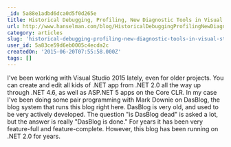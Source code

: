 ```yaml
---
_id: 5a88e1adbd6dca0d5f0d265e
title: Historical Debugging, Profiling, New Diagnostic Tools in Visual Studio 2015
url: http://www.hanselman.com/blog/HistoricalDebuggingProfilingNewDiagnosticToolsInVisualStudio2015.aspx
category: articles
slug: 'historical-debugging-profiling-new-diagnostic-tools-in-visual-studio-2015'
user_id: 5a83ce59d6eb0005c4ecda2c
createdOn: '2015-06-20T07:55:58.000Z'
tags: []
---
```


I've been working with Visual Studio 2015 lately, even for older projects. You can create and edit all kids of .NET app from .NET 2.0 all the way up through .NET 4.6, as well as ASP.NET 5 apps on the Core CLR. In my case I've been doing some pair programming with Mark Downie on DasBlog, the blog system that runs this blog right here. DasBlog is very old, and used to be very actively developed. The question "is DasBlog dead" is asked a lot, but the answer is really "DasBlog is done." For years it has been very feature-full and feature-complete. However, this blog has been running on .NET 2.0 for years.
